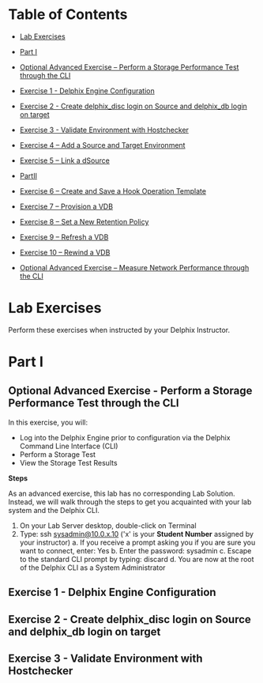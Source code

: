 Table of Contents
=================

* [Lab Exercises](#lab-exercises)

* [Part I](#part-i)

* [Optional Advanced Exercise – Perform a Storage Performance Test through the CLI](#Optional-Advanced-Exercise-Perform-a-Storage-Performance-Test-through-the-CLI)

* [Exercise 1 - Delphix Engine Configuration](#Exercise-1-Delphix-Engine-Configuration)

* [Exercise 2 - Create delphix_disc login on Source and delphix_db login on target](#Exercise-2-Create-delphix_disc-login-on-Source-and-delphix_db-login-on-target)

* [Exercise 3 - Validate Environment with Hostchecker](#Exercise-3-Validate-Environment-with-Hostchecker)

* [Exercise 4 – Add a Source and Target Environment](#Exercise-4-Add-a-Source-and-Target-Environment)

* [Exercise 5 – Link a dSource](#Exercise-5-Link-a-dSource)

* [PartII](#part-ii)

* [Exercise 6 – Create and Save a Hook Operation Template](#Exercise-6-Create-and-Save-a-Hook-Operation-Template)

* [Exercise 7 – Provision a VDB](#Exercise-7-Provision-a-VDB)

* [Exercise 8 – Set a New Retention Policy](#Exercise-8-Set-a-New-Retention-Policy)

* [Exercise 9 – Refresh a VDB](#Exercise-9-Refresh-a-VDB)

* [Exercise 10 – Rewind a VDB](#Exercise-10-Rewind-a-VDB)

* [Optional Advanced Exercise – Measure Network Performance through the CLI](#Optional-Advanced-Exercise-Measure-Network-Performance-through-the-CLI)

Lab Exercises
=============

Perform these exercises when instructed by your Delphix Instructor.

Part I
======
Optional Advanced Exercise - Perform a Storage Performance Test through the CLI
-------------------------------------------------------------------------------

In this exercise, you will:
-  Log into the Delphix Engine prior to configuration via the Delphix Command Line Interface (CLI)
-  Perform a Storage Test
-  View the Storage Test Results

**Steps**

As an advanced exercise, this lab has no corresponding Lab Solution. Instead, we will walk through the steps to get you acquainted with your lab system and the Delphix CLI.

1.  On your Lab Server desktop, double-click on Terminal
2.  Type: ssh <sysadmin@10.0.x.10> ('x' is your **Student Number** assigned by your instructor)
 a.  If you receive a prompt asking you if you are sure you want to connect, enter: Yes
 b.  Enter the password: sysadmin
 c.  Escape to the standard CLI prompt by typing: discard
 d.  You are now at the root of the Delphix CLI as a System Administrator

Exercise 1 - Delphix Engine Configuration
-----------------------------------------

Exercise 2 - Create delphix_disc login on Source and delphix_db login on target
-------------------------------------------------------------------------------

Exercise 3 - Validate Environment with Hostchecker
--------------------------------------------------
